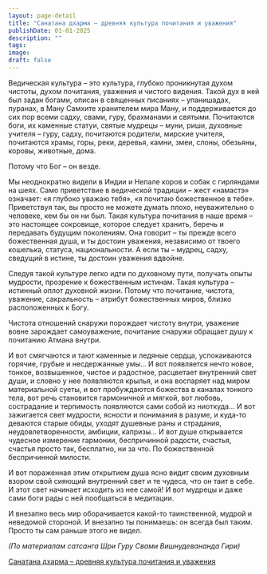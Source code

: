 ```yaml
---
layout: page-detail
title: "Санатана дхарма – древняя культура почитания и уважения"
publishDate: 01-01-2025
description: ""
tags:
image:
draft: false
---
```


Ведическая культура – это культура, глубоко проникнутая духом чистоты, духом почитания, уважения и чистого видения. Такой дух в ней был задан богами, описан в священных писаниях – упанишадах, пуранах, в Ману Самхите хранителем мира Ману, и поддерживается до сих пор всеми садху, свами, гуру, брахманами и святыми. Почитаются боги, их каменные статуи, святые мудрецы – муни, риши, духовные учителя – гуру, садху, почитаются родители, мирские учителя, почитаются храмы, горы, реки, деревья, камни, змеи, слоны, обезьяны, коровы, животные, дома.

Потому что Бог – он везде.

Мы неоднократно видели в Индии и Непале коров и собак с гирляндами на шеях. Само приветствие в ведической традиции – жест «намастэ» означает: «я глубоко уважаю тебя», «я почитаю божественное в тебе». Приветствуя так, вы просто не можете думать плохо, неуважительно о человеке, кем бы он ни был. Такая культура почитания в наше время – это настоящее сокровище, которое следует хранить, беречь и передавать будущим поколениям. Она говорит – ты прежде всего божественная душа, и ты достоин уважения, независимо от твоего кошелька, статуса, национальности. А если ты – мудрец, садху, сведущий в истине, ты достоин уважения вдвойне.

Следуя такой культуре легко идти по духовному пути, получать опыты мудрости, прозрение к божественным истинам. Такая культура – истинный оплот духовной жизни. Потому что почитание, чистота, уважение, сакральность – атрибут божественных миров, близко расположенных к Богу.

Чистота отношений снаружи порождает чистоту внутри, уважение вовне зарождает самоуважение, почитание снаружи обращает душу к почитанию Атмана внутри. 

И вот смягчаются и тают каменные и ледяные сердца, успокаиваются горячие, грубые и несдержанные умы... И вот появляется нечто новое, тонкое, возвышенное, чистое и радостное, расцветает внутренний свет души, и словно у нее появляются крылья, и она воспаряет над миром материальной суеты, и вот пробуждаются божества в каналах тонкого тела, вот речь становится гармоничной и мягкой, вот любовь, сострадание и терпимость появляются сами собой из ниоткуда... И вот зажигается свет мудрости, ясности и понимания в разуме, и куда-то деваются старые обиды, уходят душевные раны и страдания, неудовлетворенности, амбиции, капризы... И вот душе открывается чудесное измерение гармонии, беспричинной радости, счастья, счастья просто так, бесплатно, ни за что. По божественной беспричинной милости.

И вот пораженная этим открытием душа ясно видит своим духовным взором свой сияющий внутренний свет и те чудеса, что он таит в себе. И этот свет начинает исходить из нее самой! И вот мудрецы и даже сами боги рады с ней пообщаться в медитации.

И внезапно весь мир оборачивается какой-то таинственной, мудрой и неведомой стороной. И внезапно ты понимаешь: он всегда был таким. Просто ты сам раньше этого не видел.

_(По материалам сатсанга Шри Гуру Свами Вишнудевананда Гири)_

[Санатана дхарма – древняя культура почитания и уважения](/binaries/file/news/f%5F3076.docx)
